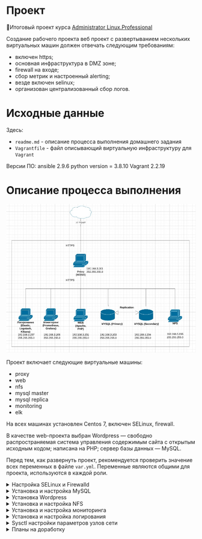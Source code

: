 # **Проект**

🔖Итоговый проект курса [Administrator Linux.Professional](https://otus.ru/lessons/linux-professional/)

Создание рабочего проекта
веб проект с развертыванием нескольких виртуальных машин должен отвечать следующим требованиям:

- включен https;
- основная инфраструктура в DMZ зоне;
- firewall на входе;
- сбор метрик и настроенный alerting;
- везде включен selinux;
- организован централизованный сбор логов.

# **Исходные данные**

Здесь:
- `readme.md` - описание процесса выполнения домашнего задания
- `Vagrantfile` - файл описывающий виртуальную инфраструктуру для `Vagrant`

Версии ПО:
ansible 2.9.6
python version = 3.8.10
Vagrant 2.2.19

# **Описание процесса выполнения**

![schema](https://github.com/MsyuLuch/LinuxProfessional/blob/main/project/image/schema31.jpg)

Проект включает следующие виртуальные машины:
- proxy
- web
- nfs
- mysql master
- mysql replica
- monitoring
- elk

На всех машинах установлен Centos 7, включен SELinux, firewall.

В качестве web-проекта выбран Wordpress — свободно распространяемая система управления содержимым сайта с открытым исходным кодом; написана на PHP; сервер базы данных — MySQL.

Перед тем, как развернуть проект, рекомендуется проверить значение всех переменных в файле `var.yml`. Переменные являются общими для проекта, используются в каждой роли.

<details><summary>Настройка SELinux и Firewalld</summary>

***Дополнительные настройки для работы SELinux***

Команды для проверки работы SELinux:
```
Посмотреть состояние работы SELinux (развернуто):
# sestatus

Посмотреть кратко — работает или нет:
# getenforce
```

На веб-сервере разрешаем подключение к базе данных MySQL:
```
- name: setsebool httpd_can_network_connect_db
  shell: setsebool -P httpd_can_network_connect_db 1 
```

***Дополнительные настройки для работы Firewalld***

Общие команды для управления firewalld:
```
Посмотреть состояние:
firewall-cmd --state
systemctl status firewalld

Мягко перечитать правила (применить настройки):
firewall-cmd --reload

Посмотреть созданные правила:
firewall-cmd --list-all
```

На каждой машине, в соответствии с её функциональностью перед началом установки необходимых пакетов, открываем порты или разрешаем работу соответствующих сервисов:
```
- name: Open Firewall for services (WEB)
  firewalld:
    service: "{{ item }}"
    permanent: yes
    state: enabled
  with_items:
    - http
    - https
```
```
- name: Open Firewall for services (MySQL, NFS)
  firewalld:
    service: "{{ item }}"
    permanent: yes
    state: enabled
  with_items:
    - mysql
    - nfs
    - mountd
    - rpc-bind  
```
```
- name: Open Firewall ports (Prometheus)
  block:
    - name: Allow Ports
      firewalld:
        port: "{{ item }}"
        permanent: true
        state: enabled
      loop: [ '9090/tcp', '9093/tcp', '9094/tcp', '9100/tcp', '9094/udp' ]
```
```
- name: Open Firewall ports (Elastic)
  block:
    - name: Allow Ports
      firewalld:
        port: "{{ item }}"
        permanent: true
        state: enabled
      loop: [ '9200/tcp','9300/tcp']
```
```
- name: Open Firewall ports (Kibana)
  block:
    - name: Allow Ports
      firewalld:
        port: "{{ item }}"
        permanent: true
        state: enabled
      loop: [ '5601/tcp']
```

```
- name: Open Firewall for port (Node exporter)
  block:
    - name: Allow Ports
      firewalld:
        port: "{{ item }}"
        permanent: true
        state: enabled
      loop: [ '9100/tcp'] 
```
</details>

<details><summary>Установка и настройка MySQL</summary>

Развернем два сервера баз данных: master и replica. Настроим между ними репликацию, в режиме Primary - Secondary.

Подключаем репозиторий `https://repo.mysql.com/` и устанавливаем MySQL 8.0:
```
- name: Install mysql repo
  yum:
    name: https://dev.mysql.com/get/mysql80-community-release-el7-5.noarch.rpm
    state: present

- name: Import a key from a url
  ansible.builtin.rpm_key:
    state: present
    key: https://repo.mysql.com/RPM-GPG-KEY-mysql-2022

- name: Install mysql server
  yum:
    name:
      - mysql-community-server
      - MySQL-python
    state: present
  notify: Restart mysql
```

Чтобы настроить репликацию меняем id сервера и включаем режим `gtid_mode = ON` (глобальные идентификаторы транзакции).
Конфигурационные файлы обоих серверов соответственно:

master
```
[mysqld]
bind-address = {{ master_server_ip }}

gtid_mode = ON
enforce-gtid-consistency = ON

server-id = 1

log_bin = mysql-bin
log-error=/var/log/mysqld.log

replicate-do-db=wordpress
```

replica
```
[mysqld]
bind-address = {{ replica_server_ip }}

gtid_mode = ON
enforce-gtid-consistency = ON

server-id = 2
```

На реплике, внесем параметры мастера и активируем режим слэйва:
```
- name: Change to slave
  shell: mysql -u root -p'{{ mysql_root_password }}' -e 'CHANGE MASTER TO MASTER_HOST="{{ master_server_ip }}", MASTER_USER="{{ replication_user }}", MASTER_PASSWORD="{{ replication_password }}", MASTER_AUTO_POSITION=1, GET_MASTER_PUBLIC_KEY = 1;'
  
- name: Start slave
  shell: mysql -u root -p'{{ mysql_root_password }}' -e 'START SLAVE;'
```

</details>

<details><summary>Установка Wordpress</summary>

### ***Настройка Proxy***

[Как создать надежный SSL-сертификат для локальной разработки](https://medium.com/nuances-of-programming/%D0%BA%D0%B0%D0%BA-%D1%81%D0%BE%D0%B7%D0%B4%D0%B0%D0%B2%D0%B0%D1%82%D1%8C-%D0%BD%D0%B0%D0%B4%D0%B5%D0%B6%D0%BD%D1%8B%D0%B5-ssl-%D1%81%D0%B5%D1%80%D1%82%D0%B8%D1%84%D0%B8%D0%BA%D0%B0%D1%82%D1%8B-%D0%B4%D0%BB%D1%8F-%D0%BB%D0%BE%D0%BA%D0%B0%D0%BB%D1%8C%D0%BD%D0%BE%D0%B9-%D1%80%D0%B0%D0%B7%D1%80%D0%B0%D0%B1%D0%BE%D1%82%D0%BA%D0%B8-8f73f76df3d4)

Воспользуемся инструкцией и создадим самоподписанный SSL сертификат для настройки HTTPS соединения между Пользователями - Proxy - Web.

Файлы сертификата (`localhost.crt`, `localhost.key`) разместим в директориях NGINX `/etc/nginx/ssl` и Apache `/etc/httpd/ssl` соответственно.
NGINX будет слушать на порту 80 и 443, при необходимости перенаправляя весь трафик на 443 порт (https):
```
server {
        listen 80;
        return 301 https://{{ virtual_domain }}$request_uri;
        }

server {
        listen 443 ssl;

        server_name {{ virtual_domain }};

        # Указываем пути к сертификатам
        ssl_certificate /etc/nginx/ssl/localhost.crt; 
        ssl_certificate_key /etc/nginx/ssl/localhost.key;

        access_log /var/log/nginx/{{ virtual_domain }}_access.log;
        error_log /var/log/nginx/{{ virtual_domain }}_error.log;  

        location / {
                proxy_pass https://{{ web_server_ip }};
                proxy_set_header Host $host;
                proxy_set_header X-Forwarded-Proto https;
                proxy_set_header X-Forwarded-For $proxy_add_x_forwarded_for;
                proxy_set_header X-Real-IP $remote_addr;
                proxy_set_header Upgrade $http_upgrade;
                proxy_set_header X-Forwarded-Port 443;
                proxy_set_header Proxy "";
        }
}    
``` 

### ***Настройка Apache***

Настроим виртуальный хост Apache на работу по протоколу https:
```
<VirtualHost *:80 *:443>
   ServerAdmin webmaster@localhost
   ServerName {{ http_host }}
   DocumentRoot {{ wordpress_directory }}
   ErrorLog /var/log/httpd/{{ http_host }}_error.log
   CustomLog /var/log/httpd/{{ http_host }}_access.log combined

   <Directory {{ wordpress_directory }}>
     Options Indexes FollowSymLinks
     AllowOverride all
     Require all granted
   </Directory>
</VirtualHost>
```

### ***Настройка WordPress***
Скачиваем с официального сайта WordPress последнюю версию проекта, разархивируем файлы в рабочую директорию.
До начала работы проекта, необходимо создать базу данных `Wordpress`.

В конфигурационный файл WordPress `wp-config.php` добавим строки, принудительно переводя проект на работу по https протоколу:
```
if($_SERVER['HTTP_X_FORWARDED_PROTO'] == 'https'){

    $_SERVER['HTTPS'] = 'on';
        $_SERVER['SERVER_PORT'] = 443;
        }

define('WP_HOME','https://{{ virtual_domain }}/');
define('WP_SITEURL','https://{{ virtual_domain }}/');
``` 

</details>

<details><summary>Установка и настройка NFS</summary>

Для хранения резервных копий с сервера баз данных и веб сервера будем использовать NFS сервер.

Установим NFS сервер:
```
# устанавливаем NFS сервер
yum install nfs-utils -y
```

Создадим на сервере две директории, где будем хранить резервные копии веб-сайта и базы данных.
Редактируем конфигурационный файл `/etc/exports`, разрешая монтировать директории:
```
- name: Add exports param
  lineinfile:
    path: /etc/exports
    line: '{{ item }} *(rw,sync,no_root_squash,no_subtree_check,anonuid=1000,anongid=1000)'
  notify: restart nfs-server
  loop:
    - "{{ share_directory_db }}"
    - "{{ share_directory_web }}"
```  

Скрипты резервного копирования будут запускаться по cron и записывать результаты выполнения команды в log файл (дополнительно настраиваем logrotate с нужными параметрами ротации логов):
```
- name: Add backup task in cron
  lineinfile:
    path: /etc/crontab
    line: '*/20  *  *  *  *  root  /opt/backup.sh >> /var/log/my-app/backup.log 2>&1'  
```

Копии базы данных будем снимать с Master сервера. 

Mysqldump будем выполнять со следующими параметрами:
```
- single-transaction - флаг запускает транзакцию перед запуском. Вместо того, чтобы блокировать всю базу данных, это позволит mysqldump прочитать базу данных в текущем состоянии во время транзакции, создавая непротиворечивый дамп данных.
- set-gtid-purged=ON - указывает то, что используется репликация на основе глобальных идентификаторов GTID.
```

Скрипт для создания резервных копий базы данных:
```
#!/bin/bash
echo "===================================================================================================="
date
NOW=$(date +"%Y-%m-%d-%H%M")
BACKUP_DIR="{{ mount_directory_db }}"

DB_USER="root"
DB_PASS="{{ mysql_root_password }}"
DB_NAME="{{ mysql_db }}"
DB_FILE="{{ virtual_domain }}.$NOW.sql"

# Вариант создания резервной копии только одной базы данных, с указанием использования репликации
mysqldump -u$DB_USER -p$DB_PASS --single-transaction --set-gtid-purged=ON --databases $DB_NAME > $BACKUP_DIR/$DB_FILE

# Вариант создания полной резервной копии всех баз данных, с отключением опции репликации
# mysqldump -u$DB_USER -p$DB_PASS --set-gtid-purged=OFF --all-databases --triggers --routines --events > $BACKUP_DIR/$DB_FILE

if [[ $? -gt 0 ]];then
echo "ERROR: Aborted. Copying the database failed."
echo "======================================================================================================"
echo -en '\n'
exit 1
fi

echo "Copy the database successfull."
echo "======================================================================================================"
echo -en '\n'
```
Так как существует репликация и включен режим `GTID = ON` наиболее простой способ восстановить 
БД - развернуть Master (и Replica) с нуля и загрузить дамп. 

Копии frontend`а сайта снимаем с веб-сервера.
Создаем архив папки, дополнительно изменяя вложенность папок в архиве (специфика выполнения команды tar)
Скрипт backup:
```
#!/bin/bash
echo "===================================================================================================="
date
NOW=$(date +"%Y-%m-%d-%H%M")
FILE="{{ virtual_domain }}.$NOW.tar"
BACKUP_DIR="{{ mount_directory_web }}"
WWW_DIR="{{ wordpress_directory }}"

WWW_TRANSFORM='s,^{{ wordpress_directory }},wordpress,'

tar -cf $BACKUP_DIR/$FILE --absolute-names --transform $WWW_TRANSFORM $WWW_DIR > /dev/null

if [[ $? -gt 0 ]];then
echo "ERROR: Aborted. Copying the source code failed."
echo "======================================================================================================"
echo -en '\n'
exit 1
fi

echo "Copy the source code successfull."
echo "======================================================================================================"
echo -en '\n'
```

Для восстановления данных из резервной копии сайта, написана дополнительная роль `playbook-backup-web.yml`. Роль можно 
запустить с полным восстановлением веб сервера, а можно только частично, восстанавливая лишь содержимое директории, где хранится сайт.
Переменные необходимые для работы роли, хранятся в общем файле `var.yml`. 
```
- name: Restore web site
  hosts: web
  become: true
  vars_files:
    - vars.yml  
  tasks:
      - name: Recursively remove directory
        file:
          path: "{{ wordpress_directory }}"
          state: absent

      - name: Unpack files
        become: true
        unarchive:
          src: "{{ mount_directory_web }}/{{ backup_web_name }}"
          dest: "{{ wordpress_install_directory }}"
          remote_src: yes

      - name: Setting ownership
        become: true      
        file:
          path: "{{ wordpress_directory }}"
          owner: apache
          group: apache
          recurse: true
          mode: '0775' 

```
</details>


<details><summary>Установка и настройка мониторинга</summary>

Prometheus система мониторинга с открытым исходным кодом, он предоставляет десятки разных экспортеров, с помощью которых можно за считанные минуты настроить мониторинг всей инфраструктуры.

Prometheus — это база данных временных рядов. Настроенный Prometheus слушает на порту 9090:
```
# Prometheus
192.168.3.206:9090
```

![schema](https://github.com/MsyuLuch/LinuxProfessional/blob/main/project/image/prometheus.jpg)

В качестве экспортера выбран Node exporter, который установлен на каждом из узлов, которые необходимо мониторить. Prometheus забирает метрики у Node exporter на порту 9100.
Посмотреть метрики в текстовом виде можно:
```
# Node exporter Proxy
192.168.3.201:9100

# Node exporter Web
192.168.3.202:9100
```

Blackbox экспортер для Prometheus позволяет реализовать мониторинг внешних сервисов через HTTP, HTTPS, DNS, TCP, ICMP. 

```
# Blackbox exporter
192.168.3.206:9115
```
 
Grafana - это платформа с открытым исходным кодом для визуализации, мониторинга и анализа данных.
В данном случае она замечательно справляется с визуализацией данных, которые собрал Prometheus.

```
# Grafana
192.168.3.206:3000
```

![schema](https://github.com/MsyuLuch/LinuxProfessional/blob/main/project/image/grafana.jpg) 
 
</details>


<details><summary>Установка и настройка логирования</summary>


Инфраструктура ELK включает следующие компоненты:

Elasticsearch (ES) – масштабируемая утилита полнотекстового поиска и аналитики, которая позволяет быстро в режиме реального времени хранить, искать и анализировать большие объемы данных. 
Как правило, ES используется в качестве NoSQL-базы данных для приложений со сложными функциями поиска. Elasticsearch основана на библиотеке Apache Lucene, предназначенной для индексирования и поиска 
информации в любом типе документов. В масштабных Big Data системах несколько копий Elasticsearch объединяются в кластер.

Logstash — средство сбора, преобразования и сохранения в общем хранилище событий из файлов, баз данных, логов и других источников в реальном времени.  Logsatsh позволяет модифицировать полученные данные 
с помощью фильтров: разбить строку на поля, обогатить или их, агрегировать несколько строк, преобразовать их в JSON-документы и пр. Обработанные данные Logsatsh отправляет в системы-потребители. 

Kibana – визуальный инструмент для Elasticsearch, чтобы взаимодействовать с данными, которые хранятся в индексах ES. Веб-интерфейс Kibana позволяет быстро создавать и обмениваться динамическими панелями 
мониторинга, включая таблицы, графики и диаграммы, которые отображают изменения в ES-запросах в реальном времени. Примечательно, что изначально Kibana была ориентирована на работу с Logstash, а не на Elasticsearch. 
Однако, с интеграцией 3-х систем в единую ELK-платформу, Kibana стала работать непосредственно с ES.

FileBeat – агент на серверах для отправки различных типов оперативных данных в Elasticsearch.

FileBeat установлен на каждом узле сети, забирает данные из log файлов `message`, `audit`, `nginx`, `httpd`, `mysql` и отправляет эти данные на сервер логирования `elk:5044`:
```
filebeat.inputs:
- type: log
  enabled: true
  paths:
      - /var/log/httpd/*_access.log
  fields:
    type: httpd_access
  fields_under_root: true
  scan_frequency: 5s

- type: log
  enabled: true
  paths:
      - /var/log/httpd/*_error.log
  fields:
    type: httpd_error
  fields_under_root: true
  scan_frequency: 5s

- type: log
  enabled: true
  paths:
      - /var/log/nginx/*_access.log
  fields:
    type: nginx_access
  fields_under_root: true
  scan_frequency: 5s

- type: log
  enabled: true
  paths:
      - /var/log/nginx/*_error.log
  fields:
    type: nginx_error
  fields_under_root: true
  scan_frequency: 5s

- type: log
  enabled: true
  paths:
      - /var/log/messages
  fields:
    type: syslog
  fields_under_root: true
  scan_frequency: 5s

- type: log
  enabled: true
  paths:
      - /var/log/audit/audit.log
  fields:
    type: audit
  fields_under_root: true
  scan_frequency: 5s

- type: log
  enabled: true
  paths:
      - /var/log/mysqld.log
  fields:
    type: mysql
  fields_under_root: true
  scan_frequency: 5s

output.logstash:
  hosts: ["{{ elk_server_ip }}:5044"]
```

На сервере `elk` на порту 5044 слушает `Logstash`, который парсит логи с помощью `grok` фильтра и записывает в базу данных `Elasticsearch`. 

Разбиваем каждое сообщение лога NGINX, чтобы выделить поля сообщения, для создания фильтров в Kibana:
```
filter {
 if [type] == "nginx_access" {
    grok {
        match => { "message" => "%{IPORHOST:remote_ip} - %{DATA:user} \[%{HTTPDATE:access_time}\] \"%{WORD:http_method} %{DATA:url} HTTP/%{NUMBER:http_version}\" %{NUMBER:response_code} %{NUMBER:body_sent_bytes} \"%{DATA:referrer}\" \"%{DATA:agent}\"" }
    }
  }
  date {
        match => [ "timestamp" , "dd/MMM/YYYY:HH:mm:ss Z" ]
  }
}
```

Визуализацию данных можно увидеть в Kibana:
```
192.168.3.207:5601
```
![schema](https://github.com/MsyuLuch/LinuxProfessional/blob/main/project/image/kibana.jpg)

![schema](https://github.com/MsyuLuch/LinuxProfessional/blob/main/project/image/kibana_responcecode.jpg)
</details>

<details><summary>Sysctl настройки параметров узлов сети</summary>

[Официальная документация](https://www.kernel.org/doc/Documentation/networking/ip-sysctl.txt)

Данными настройками можно увеличить производительность системы, а также снизить последствия DDoS-атак и их эффективность.

Вывести все доступные опции ядра из раздела net:
```
cat /proc/sys/net/ipv4/
```

Как внести изменения в ядро:
```
echo "0" > /proc/sys/net/ipv4/ip_forward
sysctl -w net.ipv4.ip_forward=0
```
 - Из файла,
```
sysctl -p /etc/sysctl.conf
```

Отобразить текущее значение:
```
cat /proc/sys/net/ipv4/ip_forward
sysctl net.ipv4.ip_forward
```
------------------------------
+ net.ipv4.conf.all.accept_redirects = 0
+ net.ipv4.conf.all.secure_redirects = 0
+ net.ipv4.conf.all.send_redirects = 0

Этими тремя параметрами мы запрещаем принимать и отправлять ICMP пакеты перенаправления.

Подробное описание:
`accept_redirects`: - BOOLEAN

Принимать перенаправления.
Функциональное значение по умолчанию: включено, если локальная переадресация отключена.
отключено, если включена локальная переадресация.

`secure_redirects`: - BOOLEAN

Принимать сообщения о перенаправлении ICMP только на шлюзы, перечисленные в
текущем списке шлюзов интерфейса. Даже если они отключены, правила перенаправления RFC1122
все равно применяются.
Переопределено параметром shared_media.
secure_redirects для интерфейса будет включен, если хотя бы один из
`conf/{all,interface}/secure_redirects` установлен в TRUE,
он будет отключен, в противном случае
по умолчанию TRUE

`send_redirects`: - BOOLEAN
Отправлять перенаправления, если router.
send_redirects для интерфейса будет включен, если хотя бы один из
conf/{all,interface}/send_redirects установлен в TRUE,
в противном случае он будет отключен
По умолчанию: TRUE

По умолчанию все эти параметры включены:
```
cat /proc/sys/net/ipv4/conf/all/accept_redirects
1
cat /proc/sys/net/ipv4/conf/all/secure_redirects
1
cat /proc/sys/net/ipv4/conf/all/send_redirects
1
```

Для сервера:
```
sysctl -w net.ipv4.conf.all.accept_redirects=0
sysctl -w net.ipv4.conf.all.secure_redirects=0
sysctl -w net.ipv4.conf.all.send_redirects=0
```

------------------------------

+ net.ipv4.tcp_orphan_retries = 0

Параметр который определяет число неудачных попыток, после которого уничтожается соединение TCP, закрытое на локальной стороне.

Подробное описание:

Целочисленной значение tcp_orphan_retries определяет число неудачных попыток, после которого уничтожается соединение TCP, закрытое на локальной стороне. По умолчанию используется значение 7, соответствующее приблизительно периоду от 50 секунд до 16минут в зависимости от RTO.
По умолчанию:
```
cat /proc/sys/net/ipv4/tcp_orphan_retries
0
```
Рекомендуется уменьшить значение этого параметра, поскольку закрытые соединения могут поглощать достаточно много ресурсов (т.е. оставляем 0):
```
sysctl -w net.ipv4.tcp_orphan_retries=0
```

------------------------------

+ net.ipv4.conf.all.rp_filter = 1

Подробное описание:

Включает/выключает reverse path filter для заданного интерфейса. Смысл этой переменной достаточно прост все, что поступает к нам, проходит проверку на соответствие исходящего адреса с нашей таблицей маршрутизации и такая проверка считается успешной, если принятый пакет предполагает передачу ответа через тот же самый интерфейс. Если вы используете расширенную маршрутизацию тем или иным образом, то вам следует всерьез задуматься о выключении этой переменной, поскольку она может послужить причиной потери пакетов. Например, в случае, когда входящий трафик идет через один маршрутизатор, а исходящий через другой. Так, WEB-сервер, подключенный через один сетевой интерфейс к входному роутеру, а через другой к выходному (в случае, когда включен rp_filter), будет просто терять входящий трафик, поскольку обратный маршрут, в таблице маршрутизации, задан через другой интерфейс. Переменная может иметь два значения 0 (выключено) и 1 (включено). Значение по-умолчанию 0 (выключено). Однако в некоторых дистрибутивах по-умолчанию эта переменная включается в стартовых скриптах на этапе загрузки. Поэтому, если у вас эта переменная включена, а вам надо ее выключить просмотрите стартовые скрипты в каталоге rc.d. Более детальную информацию об этой переменной вы найдете в RFC 1812 — Requirements for IP Version 4 Routers на страницах 46-49 (секция 4.2.2.11), странице 55 (секция 4.3.2.7) и странице 90 (секция 5.3.3.3). Если вы всерьез занимаетесь проблемами маршрутизации, то вам определенно придется изучить этот документ.
По умолчанию он отключен:
```
cat /proc/sys/net/ipv4/conf/all/rp_filter
0
```

Рекомендуется включить в «строгий режим» проверки (значение 2 включает «свободный режим» проверки), причем включить его можно на всех интерфейсах:
```
sysctl -w net.ipv4.conf.all.rp_filter=1
```
Так проверку можно включить на определенном интерфейсе:
```
sysctl -w net.ipv4.conf.eth0.rp_filter=1
```

------------------------------

+ net.ipv4.conf.all.accept_source_route = 0

Запрет маршрутизации от источников.

Подробное описание:

Маршрутизация от источника (source routing) позволяет отправителю
определить путь, по которому пакет должен пройти по сети Internet, чтобы
достигнуть пункта назначения. Это очень удобно для изучения и отладки
работы сети, но нарушитель получает возможность подмены адресов
компьютеров локальной сети. 0 означает, что маршрутизация отключена, 1 -
наоборот.

По умолчанию эта опция отключена:
```
cat /proc/sys/net/ipv4/conf/all/accept_source_route
0
```

Рекомендуемые параметры:
```
sysctl -w net.ipv4.conf.all.accept_source_route=0
sysctl -w net.ipv4.conf.lo.accept_source_route=0
sysctl -w net.ipv4.conf.eth0.accept_source_route=0
sysctl -w net.ipv4.conf.default.accept_source_route=0
```

------------------------------

+ net.ipv4.tcp_rfc1337 = 1

С помощью этой опции мы можем защитить себя от TIME_WAIT атак.
Подробное описание:
Переменная tcp_rfc1337 является реализацией решения проблемы, описываемой в RFC 1337 — TIME-WAIT Assassination Hazards in TCP. Проблема связана с устаревшими дубликатами пакетов, которые могут вносить помехи во вновь устанавливаемые соединения и порождать три различные проблемы. Первая устаревший дубликат пакета с данными может быть ошибочно воспринят в новом соединении, что приведет к передаче неверных данных. Вторая соединение может быть десинхронизировано и уйти в ACK-цикл из-за устаревших дубликатов, которые порождают новые соединения (здесь автор имеет ввиду устаревшие дубликаты SYN-пакетов, прим. перев.). И третья, и последняя проблема устаревшие дубликаты могут проникнуть в недавно созданное соединение и ошибочно уничтожить его. Согласно упомянутому RFC существуют три возможных решения, однако, одно из них решает эту проблему лишь частично,второе требует внесения значительных изменений в протокол TCP. Окончательное решение состоит в том, что RST-пакеты должны просто игнорироваться, пока сокет находится в состоянии TIME_WAIT. Вместе с установкой параметра Maximum Segment Life (MSL максимальное время жизни сегмента) равным 2 мин. такой подход решает все три проблемы, описанные в RFC 1337.
По умолчанию опция отключена:
```
cat /proc/sys/net/ipv4/tcp_rfc1337
0
```

На сервере она точно не помешает:
```
sysctl -w net.ipv4.tcp_rfc1337=1
```

------------------------------

+ net.ipv4.tcp_max_tw_buckets = 720000

Максимальное число сокетов, находящихся в состоянии TIME-WAIT одновременно. При превышении этого порога -- "лишний" сокет разрушается и пишется сообщение в системный журнал. Цель этой переменной -- предотвращение простейших разновидностей DoS-атак.

Целое число. Значение по-умолчанию -- 180000. На первый взгляд может показаться, что это очень много, но на самом деле это не так. Если у вас начинают возникать ошибки, связанные с этим параметром, то попробуйте увеличить его.

Внимание!	
Вам не следует уменьшать значение этой переменной. Вместо этого, если начали поступать сообщения в системный журнал, ее следует увеличить, однако, это может потребовать наращивания памяти в системе.

------------------------------

+ net.ipv4.ip_forward = 0

Данная опция управляет переадресацией пакетов. Если этот параметр выключен, ОС считает себя узлом IP сети и дропает все пакеты, предназначенные не ей. Если параметр включен, то ОС считает себя маршрутизатором и действует в соответствии с RFC1812, в том числе пытается переслать адресованные не ей пакеты в соответствии с таблицей маршрутизации.
По умолчанию переадресация включена:
```
cat /proc/sys/net/ipv4/ip_forward
0
```

Если сервер не является маршрутизатором, то включать эту опцию нет необходимости:
```
sysctl -w net.ipv4.ip_forward=0
```

------------------------------

+ net.ipv4.icmp_echo_ignore_broadcasts = 1

Отключаем ответ на ICMP ECHO запросы, переданные широковещательными пакетами.

По умолчанию включено, т.е. broadcast icmp запросы приходить не будут:
```
cat /proc/sys/net/ipv4/icmp_echo_ignore_broadcasts
1
```

Так и рекомендуется отставить:
```
sysctl -w net.ipv4.icmp_echo_ignore_broadcasts=1
```

------------------------------

+ net.ipv4.icmp_echo_ignore_all = 1

Отключаем ответ на ICMP запросы (сервер не будет пинговаться).
По умолчанию:
```
cat /proc/sys/net/ipv4/icmp_echo_ignore_all
0
```

На ваше усмотрение, можно отключить:
```
sysctl -w net.ipv4.icmp_echo_ignore_all=1
```

------------------------------

+ net.ipv4.tcp_fin_timeout = 10

Время ожидания приема FIN до полного закрытия сокета.

Подробное описание:
Целое число в файле tcp_fin_timeout определяет время сохранения сокета в состоянии FIN-WAIT-2 после его закрытия локальной стороной. Партнер может не закрыть это соединение никогда, поэтому следует закрыть его по своей инициативе по истечении тайм-аута. По умолчанию тайм-аут составляет 60 секунд. В ядрах серии 2.2 обычно использовалось значение 180 секунд и вы можете сохранить это значение, но не следует забывать, что на загруженных WEB-серверах вы рискуете израсходовать много памяти на сохранение полуразорванных мертвых соединений. Сокеты в состоянии FIN-WAIT-2 менее опасны, нежели FIN-WAIT-1, поскольку поглощают не более 1,5 Кбайт памяти, но они могут существовать дольше.

По умолчанию:
```
cat /proc/sys/net/ipv4/tcp_fin_timeout
60
```

Рекомендуется поменять на 10 секунд:
```
sysctl -w net.ipv4.tcp_fin_timeout=10
```

------------------------------

+ net.ipv4.tcp_keepalive_time = 1800

Проверять TCP-соединения, с помощью которой можно убедиться в том что на той стороне легальная машина, так как она сразу ответит.

Подробное описание:
Переменная определяет как часто следует проверять соединение, если оно давно не используется. Значение переменной имеет смысл только для тех сокетов, которые были созданы с флагом SO_KEEPALIVE.

По умолчанию 2 часа:
```
cat /proc/sys/net/ipv4/tcp_keepalive_time
7200
```

Рекомендуется каждую минуту:
```
sysctl -w net.ipv4.tcp_keepalive_time=60
```

------------------------------

+ net.ipv4.tcp_keepalive_intvl = 15

Интервал подачи проб.

Подробное описание:
Целочисленная переменная tcp_keepalive_intvl определяет интервал передачи проб. Произведение tcp_keepalive_probes * tcp_keepalive_intvl определяет время, по истечении которого соединение будет разорвано при отсутствии откликов. По умолчанию установлен интервал 75 секунд, т.е., время разрыва соединения при отсутствии откликов составит приблизительно 11 минут.

По умолчанию:
```
cat /proc/sys/net/ipv4/tcp_keepalive_intvl
75
```

Рекомендуется поставить:
```
sysctl -w net.ipv4.tcp_keepalive_intvl=15
```

------------------------------

+ net.ipv4.tcp_keepalive_probes = 5

Количество проверок перед закрытием соединения.

Подробное описание:
Целочисленная переменная tcp_keepalive_probes задает число передач проб keepalive, после которого соединение считается разорванным. По умолчанию передается 9 проб.
```
cat /proc/sys/net/ipv4/tcp_keepalive_probes
9
```
Рекомендуется поставить:
```
sysctrl -w net.ipv4.tcp_keepalive_probes=5
```

------------------------------

+ net.ipv4.tcp_max_syn_backlog = 4096

Параметр, который определяет максимальное число запоминаемых запросов на соединение, для которых не было получено подтверждения от подключающегося клиента (полуоткрытых соединений).

По умолчанию:
```
cat /proc/sys/net/ipv4/tcp_max_syn_backlog
512
```

Если на сервере возникают перегрузки, можно попытаться увеличить это значение, например до 4096:
```
sysctl -w net.ipv4.tcp_max_syn_backlog=4096
```

------------------------------

+ tcp_syncookies:

По умолчанию данный параметр обычно включен. Если количество SYN пакетов забивает всю очередь, включается механизм Syn cookies.
Как проверить, включен ли он у нас:
```
cat /proc/sys/net/ipv4/tcp_syncookies
1
```
Если выдает 1, то включен, 0 - значит отключен. Для отключения «на лету» достаточно воспользоваться следующей командой:
```
sysctl -w net.ipv4.tcp_syncookies=0
```
Естественно поставив в конце «1» - механизм будет снова включен.

Подробное описание:
Таким образом, как описано выше, мы получаем неплохую защиту от syn флуда и терпим небольшую нагрузку на ЦП.
Но согласно описанию, включать генерацию syncookies на высоконагруженных серверах, для которых этот механизм срабатывает, при большом количестве легальных соединений, не следует. Если в логах есть предупреждения о SYN-флуде, при этом это вполне нормальные соединения, нужно настраивать другие параметры: tcp_max_syn_backlog, tcp_synack_retries, tcp_abort_on_overflow.

------------------------------

+ net.ipv4.tcp_synack_retries = 1

Время удержания «полуоткрытых» соединений.
Подробное описание:
Целочисленное значение (1 байт) tcp_synack_retries определяет число попыток повтора передачи пакетов SYNACK для пассивных соединений TCP. Число попыток не должно превышать 255. Значение 5 соответствует приблизительно 180 секундам на выполнение попыток организации соединения
По умолчанию:
```
cat /proc/sys/net/ipv4/tcp_synack_retries
5
```
Это значение имеет смысл уменьшить, например до 1 (это будет 9 секунд):
```
sysctl -w net.ipv4.tcp_synack_retries=1
```

------------------------------

+ net.ipv4.netfilter.ip_conntrack_max = 16777216

Максимальное количество соединений для работы механизма connection tracking (используется, например, iptables).
По умолчанию:
```
cat /proc/sys/net/ipv4/netfilter/ip_conntrack_max
65536
```
При слишком маленьких значениях ядро начинает отвергать входящие подключения с соответствующей записью в системном логе:
```
sysctl -w net.ipv4.netfilter.ip_conntrack_max=16777216
```

------------------------------

+ net.ipv4.tcp_timestamps = 1

Включает временные метки протокола TCP, которые позволяют управлять работой протокола в условиях высоких нагрузок (с помощью tcp_congestion_control).

Подробное описание:
Разрешает/запрещает использование временных меток (timestamps), в соответствии с RFC 1323. Если коротко, то это расширение TCP используется для расчета Round Trip Measurement (определение времени возврата) лучшим способом, нежели метод Retransmission timeout (RTO). Эта опция должна сохранять обратную совместимость в большинстве случаев, так что лучше оставить ее включенной, особенно если вы работаете в высокоскоростной сети (например LAN или 10mb Интернет). В случае низкоскоростного оединения (скажем модемное) вы прекрасно обойдетесь и без этой опции, и будет даже лучше, если вы ее отключите. Переменная может принимать два значения 0 (выключено) и 1 (включено). Значение по-умолчанию 1 (включено). Более подробную информацию вы найдете в секции 4 документа RFC 1323 — TCP Extensions for High Performance.

По умолчанию метки включены:
```
cat /proc/sys/net/ipv4/tcp_timestamps
1
```

Кстати, лучше отставить его включенным, иначе не будет работать опция tcp_tw_reuse.
```
sysctl -w net.ipv4.tcp_timestamps=1
```

------------------------------

+ net.ipv4.tcp_sack = 1

Разрешаем выборочные подтверждения протокола TCP. Опция необходима для эффективного использования всей доступной пропускной способности некоторых сетей.

Подробное описание:
Разрешает Selective Acknowledgements (SACK Выборочное Подтверждение), детальное описание вы найдете в RFC 2883 — An Extension to Selective Acknowledgement (SACK) Option for TCP и RFC 2883 — An Extension to Selective Acknowledgement (SACK) Option for TCP. Если эта переменная включена (установлена 1), то в TCP-заголовке будет устанавливаться SACK-флаг при передаче SYN-пакета, сообщая тем самым удаленному хосту, что наша система в состоянии обрабатывать SACK, на что удаленный хост может ответить ACK-пакетом с установленным флагом SACK. Этот режим выборочно подтверждает каждый сегмент в TCP-окне. Это особенно полезно на неустойчивых соединениях, поскольку позволяет производить повторную передачу лишь отдельных, не подтвержденных фрагментов, а не всего TCP-окна, как это диктуется более старыми стандартами. Если какой либо сегмент TCP-окна был утерян,то приемная сторона не пришлет на него SACK-подтверждение о приеме. Отправитель, поняв это, повторит передачу потерявшихся сегментов. Избыточные данные сохраняются в TCP-заголовке, 40 байт на сегмент. Подтверждение каждого сегмента это два 32-битных беззнаковых целых числа, таким образом в заголовке может разместиться подтверждение 4-х сегментов. Однако, как правило, совместно с опцией SACK используется опция timestamp, которая занимает 10 байт и поэтому в одном пакете может быть подтверждено не более 3 сегментов. Рекомендуется включать эту опцию, если вы имеете неустойчивые соединения. Однако, если вы соединены 1.5-метровым кабелем с другой машиной, то в таком случае, для достижения наивысшей скорости обмена, следует эту опцию отключить. Обычно эта опция не нужна, но лучше ее включить. Она обеспечивает 100% обратную совместимость, т.е.вы не должны испытывать никаких проблем при соединении с хостами, которые эту опцию не поддерживают. В переменную могут быть записаны два числа 0 (выключено) и 1 (включено). Значение по-умолчанию 1 (включено).

По умолчанию опция включена:
```
cat /proc/sys/net/ipv4/tcp_sack
1
```

Рекомендуется включать эту опцию, если вы имеете неустойчивые соединения. Однако, если вы соединены 1.5-метровым кабелем с другой машиной, то в таком случае, для достижения наивысшей скорости обмена, следует эту опцию отключить:
```
sysctl -w net.ipv4.tcp_sack=1
```

------------------------------

+ net.ipv4.tcp_fastopen = 1

Включите TCP Fast Open (RFC7413), чтобы отправлять и принимать данные в открывающемся пакете SYN.

Поддержка клиента включена флагом 0x1 (включен по умолчанию). Затем клиент должен использовать sendmsg() или sendto() с флагом MSG_FASTOPEN, а не connect() для отправки данных в SYN.
Поддержка сервера включается флагом 0x2 (по умолчанию выключен). Затем либо включите для всех слушателей с другим флагом (0x400), либо включите отдельных слушателей с помощью параметра сокета TCP_FASTOPEN со значением параметра, равным длине невыполненной синхронизации данных.
Значения (битмап) 0x1: (клиент) включает отправку данных в открытии SYN на клиенте. 0x2: (сервер) включает поддержку сервера, т. е. позволяет принимать данные в пакете SYN и передавать их приложению до завершения трехэтапного рукопожатия. 0x4: (клиент) отправляет данные в открывающем SYN независимо от наличия куки и без опции куки. 0x200: (сервер) принимает данные в SYN без какой-либо опции cookie. 0x400: (сервер) разрешить всем слушателям поддерживать Fast Open по умолчанию без явного параметра сокета TCP_FASTOPEN.

По умолчанию: 0x1
Обратите внимание, что дополнительные функции клиента или сервера эффективны только в том случае, если базовая поддержка (0x1 и 0x2) включена соответственно.

------------------------------

+ net.ipv4.tcp_slow_start_after_idle = 1

Размер окна перегрузки в MSS TCP-подключения после того, как оно было бездействующим (сегмент не получен) в течение одного тайм-аута повторной передачи (RTO).

------------------------------

+ net.ipv4.tcp_congestion_control = htcp

Протокол, используемый для управления нагрузкой в сетях TCP. bic и cubic реализации, используемые по умолчанию, содержат баги в большинстве версий ядра RedHat и ее клонов. Рекомендуется использовать htcp.

Подробное описание:
Начиная с версии 2.6.13, Linux поддерживает подключаемые алгоритмы управления перегрузкой. Используемый алгоритм управления перегрузки можно задать, используя sysctl переменную net.ipv4.tcp_congestion_control, которая по умолчанию установлена в cubic or reno, в зависимости от версии ядра.
Для получения списка поддерживаемых алгоритмов, выполните: sysctl net.ipv4.tcp_available_congestion_control
Выбор опций контроля за перегрузкой выбирается при сборке ядра. Ниже представлены некоторые из опций, доступных в 2.6.23 ядрах:
reno: Традиционно используется на большинстве ОС. (default)
cubic: CUBIC-TCP (Внимание: Есть бага в ядре Linux 2.6.18 Используйте в 2.6.19 или выше!)
бик: BIC-TCP
htcp: Гамильтон TCP
Вегас:TCP Вегас
westwood:оптимизирован для сетей с потерями
Для очень длинных и быстрых каналов я предлагаю пробовать cubic или htcp, если использование reno желательно.

По умолчанию:
```
cat /proc/sys/net/ipv4/tcp_congestion_control
cubic
```

Для сервера рекомендуется использовать htcp:
```
sysctl -w net.ipv4.tcp_congestion_control=htcp
```
------------------------------


+ net.ipv4.tcp_no_metrics_save = 1
Данная опция запрещает сохранять результаты изменений TCP соединения в кеше при его закрытии.

По умолчанию опция ничего не запрещает:
```
cat /proc/sys/net/ipv4/tcp_no_metrics_save
0
```
Рекомендуется включить:
```
sysctl -w net.ipv4.tcp_no_metrics_save=1
```

------------------------------

+ net.ipv4.ip_local_port_range = 1024 65535

Опция, которая содержит диапазон локальных портов, доступных для установки исходящих подключений.

Подробное описание:
Содержит два целых числа, которые определяют диапазон локальных портов, которые используются в клиентских соединениях, т.е. для исходящих соединений, которые связывают нашу систему с некоторым узлом сети, где мы выступаем в качестве клиента. Первое число задает нижнюю границу диапазона, второе верхнюю. Значения по-умолчанию зависят от имеющегося объема ОЗУ. Если установлено более чем 128 Мб, то нижняя граница будет 32768, а верхняя 61000. При меньшем объеме ОЗУ нижняя граница будет 1024 а верхняя 4999 или даже меньше. Этот диапазон определяет количество активных соединений, которые могут быть запущены одновременно, с другой системой, которая не поддерживает TCP-расширение timestamp. Диапазона 1024-4999 вполне достаточно для установки до 2000 соединений в секунду с системами, не поддерживающими timestamp. Проще говоря,этого вполне достаточно для большинства применений.

По умолчанию там такой диапазон:
```
cat /proc/sys/net/ipv4/ip_local_port_range
32768 61000
```

Для тяжелых проектов диапазон рекомендуется увеличить:
```
sysctl -w net.ipv4.ip_local_port_range="1024 65535"
```

------------------------------

+ net.ipv4.tcp_window_scaling = 1

Опция позволяет динамически изменять размер окна TCP стека.

Подробное описание:
Разрешает/запрещает масштабирование TCP-окна, как определено в RFC 1323. В этом документе описано как производится масштабирование TCP-окна при передаче по Large Fat Pipes (LFP толстый канал). При передаче TCP-пакетов по толстым каналам возникают существенные потери пропускной способности из-за того, что они не загружены полностью во время ожидания подтверждения о приеме предыдущего TCP-окна. Основная проблема состоит в том, что окно не может иметь размер больше, чем 216 байт (65 Кб). Разрешая масштабирование TCP-окна мы, тем самым, можем увеличить его размер и таким образом уменьшить потери пропускной способности. Переменная может принимать два значения 0 (выключено) и 1 (включено). Значение по-умолчанию 1 (включено). Дополнительную информацию по этой теме вы найдете в RFC 1323 — TCP Extensions for High Performance.

По умолчанию она включена:
```
cat /proc/sys/net/ipv4/tcp_window_scaling
1
```

Рекомендуется так и оставить:
```
sysctl -w net.ipv4.tcp_window_scaling=1
```

------------------------------

+ net.core.somaxconn = 65535

Максимальное число открытых сокетов, ждущих соединения.
По умолчанию:
```
cat /proc/sys/net/core/somaxconn
1024
```

Рекомендуется установить значения в районе 15000-20000:
```
sysctl -w net.core.somaxconn=15000
```

------------------------------

+ net.core.netdev_max_backlog = 1000

Параметр определяет максимальное количество пакетов в очереди на обработку, если интерфейс получает пакеты быстрее, чем ядро может их обработать.

По умолчанию:
```
cat /proc/sys/net/core/netdev_max_backlog
1000
```

Рекомендуется так и оставить:
```
sysctl -w net.core.netdev_max_backlog=1000
```

------------------------------

+ fs.file-max = 64000

устанавливает максимальное количество файловых дескрипторов, которые будет выделять ядро Linux. 

------------------------------

+ net.ipv4.tcp_mem = 50576 64768 98152

Векторная (минимум, режим нагрузки, максимум) переменная которая cодержит общие настройки потребления памяти для протокола TCP.

Подробное описание:
Векторная (минимум, режим нагрузки, максимум) переменная в файле tcp_mem cодержит общие настройки потребления памяти для протокола TCP. Эта переменная измеряется в страницах (обычно 4Кб), а не байтах.
Минимум: пока общий размер памяти для структур протокола TCP менее этого количества страниц, операционная система ничего не делает.
Режим нагрузки: как только количество страниц памяти, выделенное для работы протокола TCP, достигает этого значения, активируется режим работы под нагрузкой, при котором операционная система старается ограничивать выделение памяти. Этот режим сохраняется до тех пор, пока потребление памяти опять не достигнет минимального уровня.
Максимум: максимальное количество страниц памяти, разрешенное для всех TCP сокетов.

По умолчанию:
```
cat /proc/sys/net/ipv4/tcp_mem
96552 128739 193104
```
Можно поставить эти же значения. увеличивать имеет смысл в случае увеличения нагрузки.

------------------------------

+ net.ipv4.tcp_rmem = 4096 87380 16777216
Векторная (минимум, режим нагрузки, максимум) переменная которая cодержит 3 целых числа, определяющих размер приемного буфера сокетов TCP.

Подробное описание:
Векторная (минимум, по умолчанию, максимум) переменная в файле tcp_rmem содержит 3 целых числа, определяющих размер приемного буфера сокетов TCP.
Минимум: каждый сокет TCP имеет право использовать эту память по факту своего создания. Возможность использования такого буфера гарантируется даже при достижении порога ограничения (moderate memory pressure). Размер минимального буфера по умолчанию составляет 8 Кбайт (8192).
Значение по умолчанию: количество памяти, допустимое для буфера передачи сокета TCP по умолчанию. Это значение применяется взамен параметра /proc/sys/net/core/rmem_default, используемого другими протоколами. Значение используемого по умолчанию буфера обычно (по умолчанию) составляет 87830 байт. Это определяет размер окна 65535 с заданным по умолчанию значением tcp_adv_win_scale и tcp_app_win = 0, несколько меньший, нежели определяет принятое по умолчанию значение tcp_app_win.
Максимум: максимальный размер буфера, который может быть автоматически выделен для приема сокету TCP. Это значение не отменяет максимума, заданного в файле /proc/sys/net/core/rmem_max. При «статическом» выделении памяти с помощью SO_RCVBUF этот параметр не имеет значения.

По умолчанию:
```
cat /proc/sys/net/ipv4/tcp_rmem
4096 87380 4119648
```
Можно поставить эти же значения.увеличивать имеет смысл в случае увеличения нагрузки. В одном из источнике рекомендовали следующие значения:
```
sysctl -w net.ipv4.tcp_rmem="4096 87380 16777216"
```

------------------------------

+ net.ipv4.tcp_wmem = 4096 65536 16777216

Векторная (минимум, режим нагрузки, максимум) переменная которая cодержит 3 целых числа, минимальное, принятое по умолчанию и максимальное количество памяти, резервируемой для буферов передачи сокета TCP.

Подробное описание:
Векторная переменная в файле tcp_wmem содержит 3 целочисленных значения, определяющих минимальное, принятое по умолчанию и максимальное количество памяти, резервируемой для буферов передачи сокета TCP.
Минимум: каждый сокет TCP имеет право использовать эту память по факту своего создания. Размер минимального буфера по умолчанию составляет 4 Кбайт (4096)
Значение по умолчанию: количество памяти, допустимое для буфера передачи сокета TCP по умолчанию. Это значение применяется взамен параметра /proc/sys/net/core/wmem_default, используемого другими протоколами и обычно меньше, чем /proc/sys/net/core/wmem_default. Размер принятого по умолчанию буфера обычно (по умолчанию) составляет 16 Кбайт (16384)
Максимум: максимальное количество памяти, которое может быть автоматически выделено для буфера передачи сокета TCP. Это значение не отменяет максимум, заданный в файле /proc/sys/net/core/wmem_max. При «статическом» выделении памяти с помощью SO_SNDBUF этот параметр не имеет значения.

По умолчанию:
```
cat /proc/sys/net/ipv4/tcp_wmem
4096 16384 4119648
```
Можно оставить эти же значения. Увеличивать их имеет смысл в случае увеличения нагрузки. В одном из источнике рекомендовали следующие значения:
```
sysctl -w net.ipv4.tcp_wmem="4096 65536 16777216"
```

</details>

<details><summary>Планы на доработку</summary>

Планы:

- добавить отправку alert сообщений в мессанджеры и на электронную почту
- повысить отказоустойчивость проекта, добавив еще один web-сервер
- добавить dns сервера
- настроить проксирование запросов к grafana, kibana через прокси сервер
- изменить конфигурацию сети, согласно следующей схеме

![schema](https://github.com/MsyuLuch/LinuxProfessional/blob/main/project/image/schema2.jpg)

</details>
